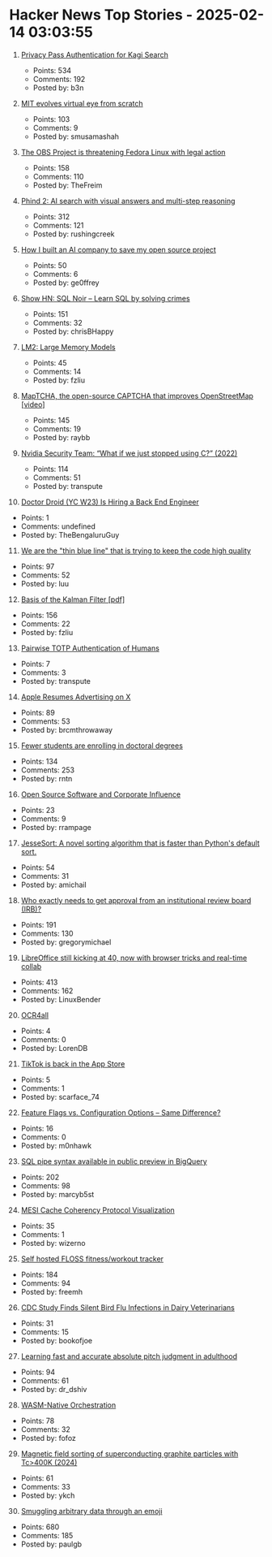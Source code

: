 # Hacker News Top Stories - 2025-02-14 03:03:55

1. [Privacy Pass Authentication for Kagi Search](https://blog.kagi.com/kagi-privacy-pass)
   - Points: 534
   - Comments: 192
   - Posted by: b3n

2. [MIT evolves virtual eye from scratch](https://eyes.mit.edu/)
   - Points: 103
   - Comments: 9
   - Posted by: smusamashah

3. [The OBS Project is threatening Fedora Linux with legal action](https://gitlab.com/fedora/sigs/flatpak/fedora-flatpaks/-/issues/39#note_2344970813)
   - Points: 158
   - Comments: 110
   - Posted by: TheFreim

4. [Phind 2: AI search with visual answers and multi-step reasoning](https://www.phind.com/blog/phind-2)
   - Points: 312
   - Comments: 121
   - Posted by: rushingcreek

5. [How I built an AI company to save my open source project](https://timefold.ai/blog/how-i-built-an-ai-company-to-save-my-open-source-project)
   - Points: 50
   - Comments: 6
   - Posted by: ge0ffrey

6. [Show HN: SQL Noir – Learn SQL by solving crimes](https://www.sqlnoir.com)
   - Points: 151
   - Comments: 32
   - Posted by: chrisBHappy

7. [LM2: Large Memory Models](https://arxiv.org/abs/2502.06049)
   - Points: 45
   - Comments: 14
   - Posted by: fzliu

8. [MapTCHA, the open-source CAPTCHA that improves OpenStreetMap [video]](https://fosdem.org/2025/schedule/event/fosdem-2025-5879-maptcha-the-open-source-captcha-that-improves-openstreetmap/)
   - Points: 145
   - Comments: 19
   - Posted by: raybb

9. [Nvidia Security Team: “What if we just stopped using C?” (2022)](https://blog.adacore.com/nvidia-security-team-what-if-we-just-stopped-using-c)
   - Points: 114
   - Comments: 51
   - Posted by: transpute

10. [Doctor Droid (YC W23) Is Hiring a Back End Engineer](https://www.ycombinator.com/companies/doctor-droid/jobs/F0iI9UU-backend-engineer-assignment-in-description)
   - Points: 1
   - Comments: undefined
   - Posted by: TheBengaluruGuy

11. [We are the "thin blue line" that is trying to keep the code high quality](https://lore.kernel.org/lkml/20250208204416.GL1130956@mit.edu/)
   - Points: 97
   - Comments: 52
   - Posted by: luu

12. [Basis of the Kalman Filter [pdf]](https://github.com/tpn/pdfs/blob/master/Understanding%20the%20Basis%20of%20the%20Kalman%20Filter%20Via%20a%20Simple%20and%20Intuitive%20Derivation%20%282012%29.pdf)
   - Points: 156
   - Comments: 22
   - Posted by: fzliu

13. [Pairwise TOTP Authentication of Humans](https://www.schneier.com/blog/archives/2025/02/pairwise-authentication-of-humans.html)
   - Points: 7
   - Comments: 3
   - Posted by: transpute

14. [Apple Resumes Advertising on X](https://daringfireball.net/linked/2025/02/12/apple-advertising-x)
   - Points: 89
   - Comments: 53
   - Posted by: brcmthrowaway

15. [Fewer students are enrolling in doctoral degrees](https://www.nature.com/articles/d41586-025-00425-4)
   - Points: 134
   - Comments: 253
   - Posted by: rntn

16. [Open Source Software and Corporate Influence](https://www.alilleybrinker.com/blog/open-source-software-and-corporate-influence/)
   - Points: 23
   - Comments: 9
   - Posted by: rrampage

17. [JesseSort: A novel sorting algorithm that is faster than Python's default sort.](https://github.com/lewj85/jessesort)
   - Points: 54
   - Comments: 31
   - Posted by: amichail

18. [Who exactly needs to get approval from an institutional review board (IRB)?](https://dynomight.net/irb/)
   - Points: 191
   - Comments: 130
   - Posted by: gregorymichael

19. [LibreOffice still kicking at 40, now with browser tricks and real-time collab](https://www.theregister.com/2025/02/13/libreoffice_wasm_zetaoffice/)
   - Points: 413
   - Comments: 162
   - Posted by: LinuxBender

20. [OCR4all](https://www.ocr4all.org/)
   - Points: 4
   - Comments: 0
   - Posted by: LorenDB

21. [TikTok is back in the App Store](https://www.theverge.com/news/612768/tiktok-app-store-apple-google-us-ban)
   - Points: 5
   - Comments: 1
   - Posted by: scarface_74

22. [Feature Flags vs. Configuration Options – Same Difference?](https://www.cs.cmu.edu/~ckaestne/featureflags/)
   - Points: 16
   - Comments: 0
   - Posted by: m0nhawk

23. [SQL pipe syntax available in public preview in BigQuery](https://cloud.google.com/bigquery/docs/pipe-syntax-guide)
   - Points: 202
   - Comments: 98
   - Posted by: marcyb5st

24. [MESI Cache Coherency Protocol Visualization](https://www.scss.tcd.ie/Jeremy.Jones/vivio/caches/MESI.htm)
   - Points: 35
   - Comments: 1
   - Posted by: wizerno

25. [Self hosted FLOSS fitness/workout tracker](https://github.com/wger-project/wger)
   - Points: 184
   - Comments: 94
   - Posted by: freemh

26. [CDC Study Finds Silent Bird Flu Infections in Dairy Veterinarians](https://www.nytimes.com/2025/02/13/science/cdc-bird-flu-infections.html)
   - Points: 31
   - Comments: 15
   - Posted by: bookofjoe

27. [Learning fast and accurate absolute pitch judgment in adulthood](https://link.springer.com/article/10.3758/s13423-024-02620-2)
   - Points: 94
   - Comments: 61
   - Posted by: dr_dshiv

28. [WASM-Native Orchestration](https://wasmcloud.com/)
   - Points: 78
   - Comments: 32
   - Posted by: fofoz

29. [Magnetic field sorting of superconducting graphite particles with Tc>400K (2024)](https://arxiv.org/abs/2410.18020)
   - Points: 61
   - Comments: 33
   - Posted by: ykch

30. [Smuggling arbitrary data through an emoji](https://paulbutler.org/2025/smuggling-arbitrary-data-through-an-emoji/)
   - Points: 680
   - Comments: 185
   - Posted by: paulgb

